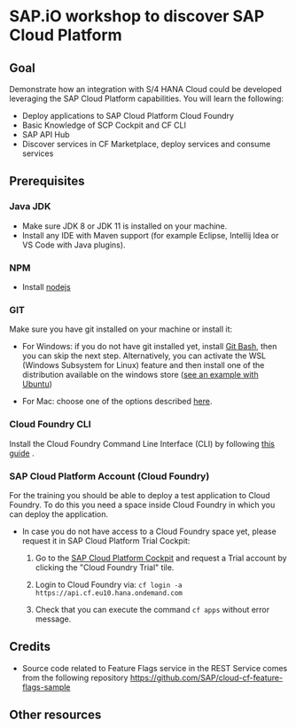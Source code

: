 # SAP.iO workshop to discover SAP Cloud Platform

## Goal

Demonstrate how an integration with S/4 HANA Cloud could be developed leveraging the SAP Cloud Platform capabilities. You will learn the following:
- Deploy applications to SAP Cloud Platform Cloud Foundry
- Basic Knowledge of SCP Cockpit and CF CLI
- SAP API Hub
- Discover services in CF Marketplace, deploy services and consume services


## Prerequisites

### Java JDK

 - Make sure JDK 8 or JDK 11 is installed on your machine.
 - Install any IDE with Maven support (for example Eclipse, Intellij Idea or VS Code with Java plugins).

### NPM
 - Install [nodejs](https://nodejs.org/en/)

### GIT

Make sure you have git installed on your machine or install it:

- For Windows: if you do not have git installed yet, install [Git Bash](https://gitforwindows.org/), then you can skip the next step. Alternatively, you can activate the WSL (Windows Subsystem for Linux) feature and then install one of the distribution available on the windows store ([see an example with Ubuntu](https://linuxhint.com/install_ubuntu_windows_10_wsl/))

- For Mac: choose one of the options described [here](https://git-scm.com/book/en/v1/Getting-Started-Installing-Git#Installing-on-Mac).


### Cloud Foundry CLI

Install the Cloud Foundry Command Line Interface (CLI) by following [this guide](https://github.com/cloudfoundry/cli) .

### SAP Cloud Platform Account (Cloud Foundry)

For the training you should be able to deploy a test application to Cloud Foundry. To do this you need a space inside Cloud Foundry in which you can deploy the application.

- In case you do not have access to a Cloud Foundry space yet, please request it in SAP Cloud Platform Trial Cockpit:

  1. Go to the [SAP Cloud Platform Cockpit](https://cockpit.hanatrial.ondemand.com/#/home/welcome) and request a Trial account by clicking the "Cloud Foundry Trial" tile.
  
  2. Login to Cloud Foundry via:
   `cf login -a https://api.cf.eu10.hana.ondemand.com`
      
  3. Check that you can execute the command `cf apps` without error message.

## Credits

- Source code related to Feature Flags service in the REST Service comes from the following repository https://github.com/SAP/cloud-cf-feature-flags-sample

## Other resources
  

